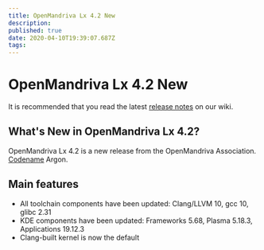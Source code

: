 ```yaml
---
title: OpenMandriva Lx 4.2 New
description: 
published: true
date: 2020-04-10T19:39:07.687Z
tags: 
---
```


# OpenMandriva Lx 4.2 New

It is recommended that you read the latest [release notes](/releases/omlx42/notes) on our wiki.

## What's New in OpenMandriva Lx 4.2?
OpenMandriva Lx 4.2 is a new release from the OpenMandriva Association. [Codename](/releases/codename) Argon.

## Main features
* All toolchain components have been updated: Clang/LLVM 10, gcc 10, glibc 2.31
* KDE components have been updated: Frameworks 5.68, Plasma 5.18.3, Applications 19.12.3
* Clang-built kernel is now the default
